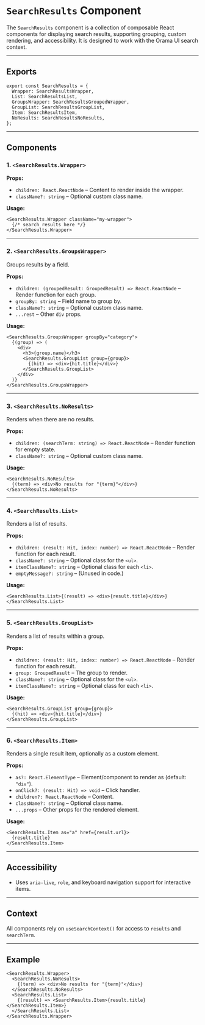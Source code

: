 # `SearchResults` Component

The `SearchResults` component is a collection of composable React components for displaying search results, supporting grouping, custom rendering, and accessibility. It is designed to work with the Orama UI search context.

---

## Exports

```tsx
export const SearchResults = {
  Wrapper: SearchResultsWrapper,
  List: SearchResultsList,
  GroupsWrapper: SearchResultsGroupedWrapper,
  GroupList: SearchResultsGroupList,
  Item: SearchResultsItem,
  NoResults: SearchResultsNoResults,
};
```

---

## Components

### 1. `<SearchResults.Wrapper>`

**Props:**

- `children: React.ReactNode` – Content to render inside the wrapper.
- `className?: string` – Optional custom class name.

**Usage:**

```tsx
<SearchResults.Wrapper className="my-wrapper">
  {/* search results here */}
</SearchResults.Wrapper>
```

---

### 2. `<SearchResults.GroupsWrapper>`

Groups results by a field.

**Props:**

- `children: (groupedResult: GroupedResult) => React.ReactNode` – Render function for each group.
- `groupBy: string` – Field name to group by.
- `className?: string` – Optional custom class name.
- `...rest` – Other `div` props.

**Usage:**

```tsx
<SearchResults.GroupsWrapper groupBy="category">
  {(group) => (
    <div>
      <h3>{group.name}</h3>
      <SearchResults.GroupList group={group}>
        {(hit) => <div>{hit.title}</div>}
      </SearchResults.GroupList>
    </div>
  )}
</SearchResults.GroupsWrapper>
```

---

### 3. `<SearchResults.NoResults>`

Renders when there are no results.

**Props:**

- `children: (searchTerm: string) => React.ReactNode` – Render function for empty state.
- `className?: string` – Optional custom class name.

**Usage:**

```tsx
<SearchResults.NoResults>
  {(term) => <div>No results for "{term}"</div>}
</SearchResults.NoResults>
```

---

### 4. `<SearchResults.List>`

Renders a list of results.

**Props:**

- `children: (result: Hit, index: number) => React.ReactNode` – Render function for each result.
- `className?: string` – Optional class for the `<ul>`.
- `itemClassName?: string` – Optional class for each `<li>`.
- `emptyMessage?: string` – (Unused in code.)

**Usage:**

```tsx
<SearchResults.List>{(result) => <div>{result.title}</div>}</SearchResults.List>
```

---

### 5. `<SearchResults.GroupList>`

Renders a list of results within a group.

**Props:**

- `children: (result: Hit, index: number) => React.ReactNode` – Render function for each result.
- `group: GroupedResult` – The group to render.
- `className?: string` – Optional class for the `<ul>`.
- `itemClassName?: string` – Optional class for each `<li>`.

**Usage:**

```tsx
<SearchResults.GroupList group={group}>
  {(hit) => <div>{hit.title}</div>}
</SearchResults.GroupList>
```

---

### 6. `<SearchResults.Item>`

Renders a single result item, optionally as a custom element.

**Props:**

- `as?: React.ElementType` – Element/component to render as (default: `"div"`).
- `onClick?: (result: Hit) => void` – Click handler.
- `children?: React.ReactNode` – Content.
- `className?: string` – Optional class name.
- `...props` – Other props for the rendered element.

**Usage:**

```tsx
<SearchResults.Item as="a" href={result.url}>
  {result.title}
</SearchResults.Item>
```

---

## Accessibility

- Uses `aria-live`, `role`, and keyboard navigation support for interactive items.

---

## Context

All components rely on `useSearchContext()` for access to `results` and `searchTerm`.

---

## Example

```tsx
<SearchResults.Wrapper>
  <SearchResults.NoResults>
    {(term) => <div>No results for "{term}"</div>}
  </SearchResults.NoResults>
  <SearchResults.List>
    {(result) => <SearchResults.Item>{result.title}</SearchResults.Item>}
  </SearchResults.List>
</SearchResults.Wrapper>
```
